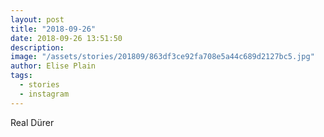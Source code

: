 ```yaml
---
layout: post
title: "2018-09-26"
date: 2018-09-26 13:51:50
description: 
image: "/assets/stories/201809/863df3ce92fa708e5a44c689d2127bc5.jpg"
author: Elise Plain
tags: 
  - stories
  - instagram
---
```


Real Dürer
<p></p>
